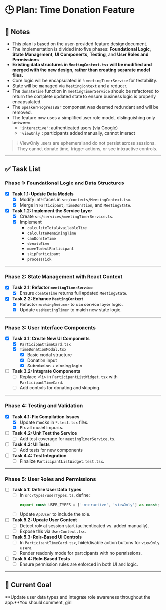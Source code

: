 # 🕒 Plan: Time Donation Feature

## 📝 Notes
- This plan is based on the user-provided feature design document.
- The implementation is divided into five phases: **Foundational Logic**, **State Management**, **UI Components**, **Testing**, and **User Roles and Permissions**.
- **Existing data structures in `MeetingContext.tsx` will be modified and merged with the new design, rather than creating separate model files.**
- Core logic will be encapsulated in a `meetingTimerService` for testability.
- State will be managed via `MeetingContext` and a reducer.
- The `donateTime` function in `meetingTimerService` should be refactored to return the complete updated state to ensure business logic is properly encapsulated.
- The `SpeakerProgressBar` component was deemed redundant and will be removed.
- The feature now uses a simplified user role model, distinguishing only between:
  - `'interactive'`: authenticated users (via Google)
  - `'viewOnly'`: participants added manually, cannot interact

> ℹ️ ViewOnly users are ephemeral and do not persist across sessions. They cannot donate time, trigger actions, or see interactive controls.

---

## ✅ Task List

### Phase 1: Foundational Logic and Data Structures
- [x] **Task 1.1: Update Data Models**
  - [x] Modify interfaces in `src/contexts/MeetingContext.tsx`.
  - [x] Merge in `Participant`, `TimeDonation`, and `MeetingState`.
- [x] **Task 1.2: Implement the Service Layer**
  - [x] Create `src/services/meetingTimerService.ts`.
  - [x] Implement:
    - `calculateTotalAvailableTime`
    - `calculateRemainingTime`
    - `canDonateTime`
    - `donateTime`
    - `moveToNextParticipant`
    - `skipParticipant`
    - `processTick`

---

### Phase 2: State Management with React Context
- [x] **Task 2.1: Refactor `meetingTimerService`**
  - [x] Ensure `donateTime` returns full updated `MeetingState`.
- [x] **Task 2.2: Enhance `MeetingContext`**
  - [x] Refactor `meetingReducer` to use service layer logic.
  - [x] Update `useMeetingTimer` to match new state logic.

---

### Phase 3: User Interface Components
- [x] **Task 3.1: Create New UI Components**
  - [x] `ParticipantTimeCard.tsx`
  - [x] `TimeDonationModal.tsx`
    - [x] Basic modal structure
    - [x] Donation input
    - [x] Submission + closing logic
- [ ] **Task 3.2: Integrate Components**
  - [ ] Replace `<li>` in `ParticipantListWidget.tsx` with `ParticipantTimeCard`.
  - [ ] Add controls for donating and skipping.

---

### Phase 4: Testing and Validation
- [x] **Task 4.1: Fix Compilation Issues**
  - [x] Update mocks in `*.test.tsx` files.
  - [x] Fix all model imports.
- [ ] **Task 4.2: Unit Test the Service**
  - [ ] Add test coverage for `meetingTimerService.ts`.
- [ ] **Task 4.3: UI Tests**
  - [ ] Add tests for new components.
- [ ] **Task 4.4: Test Integration**
  - [ ] Finalize `ParticipantListWidget.test.tsx`.

---

### Phase 5: User Roles and Permissions
- [ ] **Task 5.1: Define User Data Types**
  - [ ] In `src/types/userTypes.ts`, define:
    ```ts
    export const USER_TYPES = ['interactive', 'viewOnly'] as const;
    ```
  - [ ] Update `AppUser` to include the role.
- [ ] **Task 5.2: Update User Context**
  - [ ] Detect role at session start (authenticated vs. added manually).
  - [ ] Expose this via `UserContext.tsx`.
- [ ] **Task 5.3: Role-Based UI Controls**
  - [ ] In `ParticipantTimeCard.tsx`, hide/disable action buttons for `viewOnly` users.
  - [ ] Render readonly mode for participants with no permissions.
- [ ] **Task 5.4: Role-Based Tests**
  - [ ] Ensure permission rules are enforced in both UI and logic.

---

## 🎯 Current Goal
**Update user data types and integrate role awareness throughout the app.**You should comment, girl